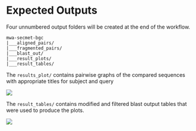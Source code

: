 # Expected Outputs

Four unnumbered output folders will be created at the end of the workflow.

```
mwa-secmet-bgc
|___aligned_pairs/
|___fragmented_pairs/
|___blast_out/
|___result_plots/
|___result_tables/
```

The `results_plot/` contains pairwise graphs of the compared sequences with appropriate titles for subject and query

[![](../imgs/plot.png)](https://github.com/somakchowdhury/mwa-secmet-bgc/)

The `result_tables/` contains modified and filtered blast output tables that were used to produce the plots. 

[![](../imgs/table.png)](https://github.com/somakchowdhury/mwa-secmet-bgc/)